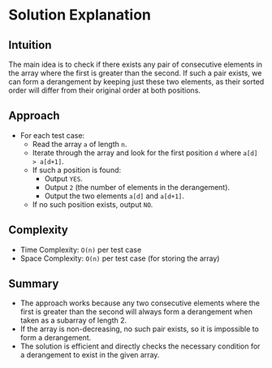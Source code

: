 # Solution Explanation

## Intuition
The main idea is to check if there exists any pair of consecutive elements in the array where the first is greater than the second. If such a pair exists, we can form a derangement by keeping just these two elements, as their sorted order will differ from their original order at both positions.

## Approach
- For each test case:
  - Read the array `a` of length `n`.
  - Iterate through the array and look for the first position `d` where `a[d] > a[d+1]`.
  - If such a position is found:
    - Output `YES`.
    - Output `2` (the number of elements in the derangement).
    - Output the two elements `a[d]` and `a[d+1]`.
  - If no such position exists, output `NO`.

## Complexity
- Time Complexity: `O(n)` per test case
- Space Complexity: `O(n)` per test case (for storing the array)

## Summary
- The approach works because any two consecutive elements where the first is greater than the second will always form a derangement when taken as a subarray of length 2.
- If the array is non-decreasing, no such pair exists, so it is impossible to form a derangement.
- The solution is efficient and directly checks the necessary condition for a derangement to exist in the given array.

